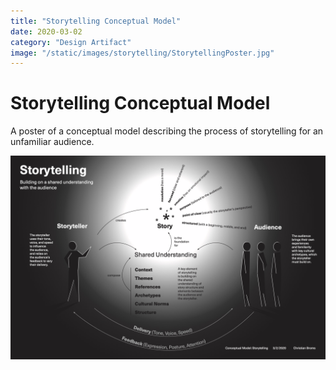 ```yaml
---
title: "Storytelling Conceptual Model"
date: 2020-03-02
category: "Design Artifact"
image: "/static/images/storytelling/StorytellingPoster.jpg"
---
```


# Storytelling Conceptual Model

A poster of a conceptual model describing the process of storytelling for an unfamiliar audience.

![](/static/images/storytelling/StorytellingPoster.jpg)
